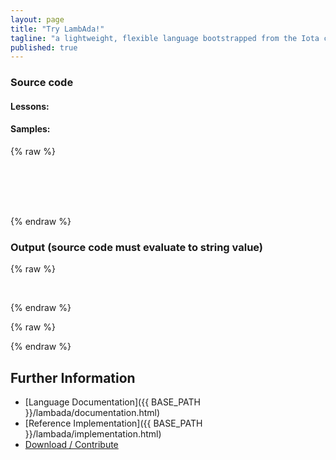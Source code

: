 ```yaml
---
layout: page
title: "Try LambAda!"
tagline: "a lightweight, flexible language bootstrapped from the Iota combinator"
published: true
---
```


<script src="runtime/jquery-1.11.2.min.js"></script>
<script src="runtime/asyncRuntimeClient.js"></script>
<script src="runtime/tools/IntelliHTML.js"></script>
<script>var libraryPath = "library/"; var runtimePath = "runtime/";</script>
<script src="runtime/tools/demoCommon.js"></script>
<script src="runtime/tools/demoTry.js"></script>

### Source code
#### Lessons: <span id="lessons"></span>
#### Samples: <span id="samples"></span>
{% raw %}
<br>
<pre id='evalSrc' style="min-height: 50px"></pre>
<br>
{% endraw %}

### Output (source code must evaluate to string value)
{% raw %}
<br>
<pre id='evalRes'></pre>
<br>
{% endraw %}

{% raw %}
<!--### Binary
<pre id='evalBin'></pre>-->
{% endraw %}

## Further Information
- [Language Documentation]({{ BASE_PATH }}/lambada/documentation.html)
- [Reference Implementation]({{ BASE_PATH }}/lambada/implementation.html)
- [Download / Contribute](https://github.com/olydis/lambada)

<br>
